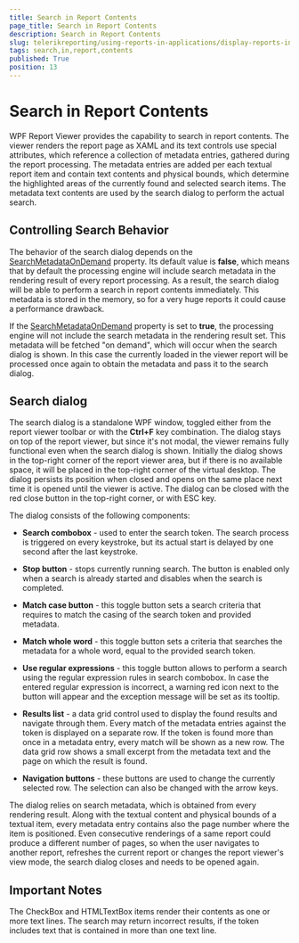 ```yaml
---
title: Search in Report Contents
page_title: Search in Report Contents 
description: Search in Report Contents
slug: telerikreporting/using-reports-in-applications/display-reports-in-applications/wpf-application/search-in-report-contents
tags: search,in,report,contents
published: True
position: 13
---
```


# Search in Report Contents

WPF Report Viewer provides the capability to search in report contents. The viewer renders the report page as XAML and its text controls use special attributes, which reference a collection of metadata entries, gathered during the report processing. The metadata entries are added per each textual report item and contain text contents and physical bounds, which determine the highlighted areas of the currently found and selected search items. The metadata text contents are used by the search dialog to perform the actual search. 

## Controlling Search Behavior

The behavior of the search dialog depends on the [SearchMetadataOnDemand](/reporting/api/Telerik.ReportViewer.Wpf#Telerik_ReportViewer_Wpf_SearchMetadataOnDemand) property. Its default value is __false__, which means that by default the processing engine will include search metadata in the rendering result of every report processing. As a result, the search dialog will be able to perform a search in report contents immediately. This metadata is stored in the memory, so for a very huge reports it could cause a performance drawback. 

If the [SearchMetadataOnDemand](/reporting/api/Telerik.ReportViewer.Wpf#Telerik_ReportViewer_Wpf_SearchMetadataOnDemand) property is set to __true__, the processing engine will not include the search metadata in the rendering result set. This metadata will be fetched "on demand", which will occur when the search dialog is shown. In this case the currently loaded in the viewer report will be processed once again to obtain the metadata and pass it to the search dialog. 

## Search dialog

The search dialog is a standalone WPF window, toggled either from the report viewer toolbar or with the __Ctrl+F__ key combination. The dialog stays on top of the report viewer, but since it's not modal, the viewer remains fully functional even when the search dialog is shown. Initially the dialog shows in the top-right corner of the report viewer area, but if there is no available space, it will be placed in the top-right corner of the virtual desktop. The dialog persists its position when closed and opens on the same place next time it is opened until the viewer is active. The dialog can be closed with the red close button in the top-right corner, or with ESC key. 

The dialog consists of the following components: 

* __Search combobox__ - used to enter the search token. The search process is triggered on every keystroke, but its actual start is delayed by one second after the last keystroke. 

* __Stop button__ - stops currently running search. The button is enabled only when a search is already started and disables when the search is completed. 

* __Match case button__ - this toggle button sets a search criteria that requires to match the casing of the search token and provided metadata. 

* __Match whole word__ - this toggle button sets a criteria that searches the metadata for a whole word, equal to the provided search token. 

* __Use regular expressions__ - this toggle button allows to perform a search using the regular expression rules in search combobox. In case the entered regular expression is incorrect, a warning red icon next to the button will appear and the exception message will be set as its tooltip. 

* __Results list__ - a data grid control used to display the found results and navigate through them. Every match of the metadata entries against the token is displayed on a separate row. If the token is found more than once in a metadata entry, every match will be shown as a new row. The data grid row shows a small excerpt from the metadata text and the page on which the result is found. 

* __Navigation buttons__ - these buttons are used to change the currently selected row. The selection can also be changed with the arrow keys. 

The dialog relies on search metadata, which is obtained from every rendering result. Along with the textual content and physical bounds of a textual item, every metadata entry contains also the page number where the item is positioned. Even consecutive renderings of a same report could produce a different number of pages, so when the user navigates to another report, refreshes the current report or changes the report viewer's view mode, the search dialog closes and needs to be opened again. 

## Important Notes

The CheckBox and HTMLTextBox items render their contents as one or more text lines. The search may return incorrect results, if the token includes text that is contained in more than one text line. 
